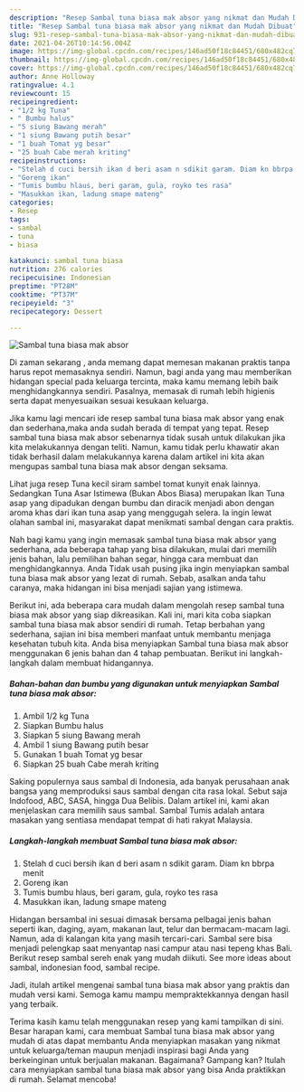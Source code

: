 ```yaml
---
description: "Resep Sambal tuna biasa mak absor yang nikmat dan Mudah Dibuat"
title: "Resep Sambal tuna biasa mak absor yang nikmat dan Mudah Dibuat"
slug: 931-resep-sambal-tuna-biasa-mak-absor-yang-nikmat-dan-mudah-dibuat
date: 2021-04-26T10:14:56.004Z
image: https://img-global.cpcdn.com/recipes/146ad50f18c84451/680x482cq70/sambal-tuna-biasa-mak-absor-foto-resep-utama.jpg
thumbnail: https://img-global.cpcdn.com/recipes/146ad50f18c84451/680x482cq70/sambal-tuna-biasa-mak-absor-foto-resep-utama.jpg
cover: https://img-global.cpcdn.com/recipes/146ad50f18c84451/680x482cq70/sambal-tuna-biasa-mak-absor-foto-resep-utama.jpg
author: Anne Holloway
ratingvalue: 4.1
reviewcount: 15
recipeingredient:
- "1/2 kg Tuna"
- " Bumbu halus"
- "5 siung Bawang merah"
- "1 siung Bawang putih besar"
- "1 buah Tomat yg besar"
- "25 buah Cabe merah kriting"
recipeinstructions:
- "Stelah d cuci bersih ikan d beri asam n sdikit garam. Diam kn bbrpa menit"
- "Goreng ikan"
- "Tumis bumbu hlaus, beri garam, gula, royko tes rasa"
- "Masukkan ikan, ladung smape mateng"
categories:
- Resep
tags:
- sambal
- tuna
- biasa

katakunci: sambal tuna biasa 
nutrition: 276 calories
recipecuisine: Indonesian
preptime: "PT28M"
cooktime: "PT37M"
recipeyield: "3"
recipecategory: Dessert

---
```



![Sambal tuna biasa mak absor](https://img-global.cpcdn.com/recipes/146ad50f18c84451/680x482cq70/sambal-tuna-biasa-mak-absor-foto-resep-utama.jpg)

Di zaman  sekarang , anda memang dapat memesan makanan praktis tanpa harus repot memasaknya sendiri. Namun, bagi anda yang mau memberikan hidangan special pada keluarga tercinta, maka kamu memang lebih baik menghidangkannya sendiri. Pasalnya, memasak di rumah lebih higienis serta dapat menyesuaikan sesuai kesukaan keluarga.

Jika kamu lagi mencari ide resep sambal tuna biasa mak absor yang enak dan sederhana,maka anda sudah berada di tempat yang tepat. Resep sambal tuna biasa mak absor  sebenarnya tidak susah untuk dilakukan jika kita melakukannya dengan teliti. Namun, kamu tidak perlu khawatir akan tidak berhasil dalam melakukannya 
karena dalam artikel ini kita akan mengupas sambal tuna biasa mak absor dengan seksama.  

Lihat juga resep Tuna kecil siram sambel tomat kunyit enak lainnya. Sedangkan Tuna Asar Istimewa (Bukan Abos Biasa) merupakan Ikan Tuna asap yang dipadukan dengan bumbu dan diracik menjadi abon dengan aroma khas dari ikan tuna asap yang menggugah selera. Ia ingin lewat olahan sambal ini, masyarakat dapat menikmati sambal dengan cara praktis.

Nah bagi kamu yang ingin memasak sambal tuna biasa mak absor yang sederhana, ada beberapa tahap yang bisa dilakukan, mulai dari memilih jenis bahan, lalu pemilihan bahan segar, hingga cara membuat dan menghidangkannya. Anda Tidak usah pusing jika ingin menyiapkan sambal tuna biasa mak absor yang lezat di rumah. Sebab, asalkan anda  tahu caranya, maka hidangan ini bisa menjadi sajian yang istimewa.

Berikut ini, ada beberapa cara mudah dalam mengolah resep sambal tuna biasa mak absor yang siap dikreasikan. Kali ini, mari kita coba siapkan sambal tuna biasa mak absor sendiri di rumah. Tetap berbahan yang sederhana, sajian ini bisa memberi manfaat untuk membantu menjaga kesehatan tubuh kita. Anda bisa menyiapkan Sambal tuna biasa mak absor menggunakan 6 jenis bahan dan 4 tahap pembuatan. Berikut ini langkah-langkah dalam membuat hidangannya.

<!--inarticleads1-->

##### Bahan-bahan dan bumbu yang digunakan untuk menyiapkan Sambal tuna biasa mak absor:

1. Ambil 1/2 kg Tuna
1. Siapkan  Bumbu halus
1. Siapkan 5 siung Bawang merah
1. Ambil 1 siung Bawang putih besar
1. Gunakan 1 buah Tomat yg besar
1. Siapkan 25 buah Cabe merah kriting


Saking populernya saus sambal di Indonesia, ada banyak perusahaan anak bangsa yang memproduksi saus sambal dengan cita rasa lokal. Sebut saja Indofood, ABC, SASA, hingga Dua Belibis. Dalam artikel ini, kami akan menjelaskan cara memilih saus sambal. Sambal Tumis adalah antara masakan yang sentiasa mendapat tempat di hati rakyat Malaysia. 

<!--inarticleads2-->

##### Langkah-langkah membuat Sambal tuna biasa mak absor:

1. Stelah d cuci bersih ikan d beri asam n sdikit garam. Diam kn bbrpa menit
1. Goreng ikan
1. Tumis bumbu hlaus, beri garam, gula, royko tes rasa
1. Masukkan ikan, ladung smape mateng


Hidangan bersambal ini sesuai dimasak bersama pelbagai jenis bahan seperti ikan, daging, ayam, makanan laut, telur dan bermacam-macam lagi. Namun, ada di kalangan kita yang masih tercari-cari. Sambal sere bisa menjadi pelengkap saat menyantap nasi campur atau nasi tepeng khas Bali. Berikut resep sambal sereh enak yang mudah diikuti. See more ideas about sambal, indonesian food, sambal recipe. 

Jadi, itulah artikel mengenai  sambal tuna biasa mak absor  yang praktis dan mudah versi kami. Semoga kamu mampu mempraktekkannya dengan hasil yang terbaik. 

Terima kasih kamu telah menggunakan resep yang kami tampilkan di sini. Besar harapan kami, cara membuat  Sambal tuna biasa mak absor yang mudah di atas dapat membantu Anda menyiapkan masakan yang nikmat untuk keluarga/teman maupun menjadi inspirasi bagi Anda yang berkeinginan untuk berjualan makanan. Bagaimana? Gampang kan? Itulah cara menyiapkan sambal tuna biasa mak absor yang bisa Anda praktikkan di rumah. Selamat mencoba!

